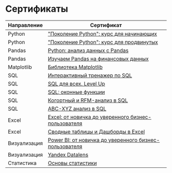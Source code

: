 # Сертификаты

| Направление | Сертификат |
|-------------|------------|
| Python |["Поколение Python": курс для начинающих](files/Поколение%20Python%20курс%20для%20начинающих.pdf)|
| Python |["Поколение Python": курс для продвинутых](files/Поколение%20Python%20курс%20для%20продвинутых.pdf)|
| Pandas |[Python: анализ данных с Pandas](files/Python.%20анализ%20данных%20с%20Pandas.pdf)|
| Pandas |[Изучаем Pandas на финансовых данных](files/Изучаем%20Pandas%20на%20финансовых%20данных.pdf)|
| Matplotlib |[Библиотека Matplotlib](files/Библиотека%20Matplotlib.%20Визуализация%20данных%20в%20Python.pdf)|
| SQL |[Интерактивный тренажер по SQL](files/Интерактивный%20тренажер%20по%20SQL.pdf)|
| SQL |[SQL для всех. Level Up](files/SQL%20для%20всех.%20Level%20Up.pdf)|
| SQL |[SQL: оконные функции](files/SQL%20оконные%20функции.pdf)|
| SQL |[Когортный и RFM-анализ в SQL](files/Когортный%20и%20RFM-анализ%20в%20SQL.pdf)|
| SQL |[ABC-XYZ анализ в SQL](files/ABC-XYZ%20анализ%20в%20SQL.pdf)|
| Excel |[Excel: от новичка до уверенного бизнес-пользователя](files/Excel%20от%20новичка%20до%20уверенного%20бизнес-пользователя.pdf)|
| Excel |[Сводные таблицы и Дашборды в Excel](files/Сводные%20таблицы%20и%20Дашборды%20в%20Excel.pdf)|
| Визуализация |[Power BI: от новичка до уверенного бизнес-пользователя](files/Power%20BI%20от%20новичка%20до%20уверенного%20бизнес-пользователя.pdf)|
| Визуализация |[Yandex Datalens](files/Yandex%20Datalens.pdf)|
| Статистика |[Основы статистики](files/Основы%20статистики.pdf)|
